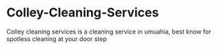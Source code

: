 # Colley-Cleaning-Services
Colley cleaning services is a cleaning service in umuahia, best know for spotless cleaning at your door step
